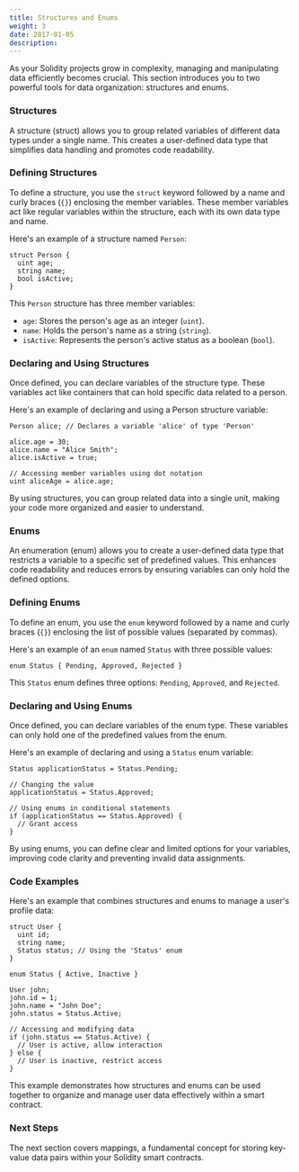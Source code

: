 ```yaml
---
title: Structures and Enums
weight: 3
date: 2017-01-05
description: 
---
```


As your Solidity projects grow in complexity, managing and manipulating data efficiently becomes crucial. This section introduces you to two powerful tools for data organization: structures and enums.


### Structures
A structure (struct) allows you to group related variables of different data types under a single name. This creates a user-defined data type that simplifies data handling and promotes code readability.


### Defining Structures
To define a structure, you use the `struct` keyword followed by a name and curly braces (`{}`) enclosing the member variables. These member variables act like regular variables within the structure, each with its own data type and name.

Here's an example of a structure named `Person`:

```solidity
struct Person {
  uint age;
  string name;
  bool isActive;
}
```

This `Person` structure has three member variables:

* `age`: Stores the person's age as an integer (`uint`).
* `name`: Holds the person's name as a string (`string`).
* `isActive`: Represents the person's active status as a boolean (`bool`).


### Declaring and Using Structures
Once defined, you can declare variables of the structure type. These variables act like containers that can hold specific data related to a person.

Here's an example of declaring and using a Person structure variable:

```solidity
Person alice; // Declares a variable 'alice' of type 'Person'

alice.age = 30;
alice.name = "Alice Smith";
alice.isActive = true;

// Accessing member variables using dot notation
uint aliceAge = alice.age;
```

By using structures, you can group related data into a single unit, making your code more organized and easier to understand.


### Enums
An enumeration (enum) allows you to create a user-defined data type that restricts a variable to a specific set of predefined values. This enhances code readability and reduces errors by ensuring variables can only hold the defined options.


### Defining Enums
To define an enum, you use the `enum` keyword followed by a name and curly braces (`{}`) enclosing the list of possible values (separated by commas).

Here's an example of an `enum` named `Status` with three possible values:

```solidity
enum Status { Pending, Approved, Rejected }
```

This `Status` enum defines three options: `Pending`, `Approved`, and `Rejected`.


### Declaring and Using Enums
Once defined, you can declare variables of the enum type. These variables can only hold one of the predefined values from the enum.

Here's an example of declaring and using a `Status` enum variable:

```solidity
Status applicationStatus = Status.Pending;

// Changing the value
applicationStatus = Status.Approved;

// Using enums in conditional statements
if (applicationStatus == Status.Approved) {
  // Grant access
}
```

By using enums, you can define clear and limited options for your variables, improving code clarity and preventing invalid data assignments.

### Code Examples
Here's an example that combines structures and enums to manage a user's profile data:

```solidity
struct User {
  uint id;
  string name;
  Status status; // Using the 'Status' enum
}

enum Status { Active, Inactive }

User john;
john.id = 1;
john.name = "John Doe";
john.status = Status.Active;

// Accessing and modifying data
if (john.status == Status.Active) {
  // User is active, allow interaction
} else {
  // User is inactive, restrict access
}
```

This example demonstrates how structures and enums can be used together to organize and manage user data effectively within a smart contract.


### Next Steps
The next section covers mappings, a fundamental concept for storing key-value data pairs within your Solidity smart contracts.
